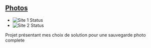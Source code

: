 ## [Photos](https://kayoo123.github.io/photos/)

- ![Site 1 Status](https://github.com/kayoo123/photos/actions/workflows/check_site1.yml/badge.svg?event=push)
- ![Site 2 Status](https://github.com/kayoo123/photos/actions/workflows/check_site2.yml/badge.svg?event=push)

Projet présentant mes choix de solution pour une sauvegarde photo complete
